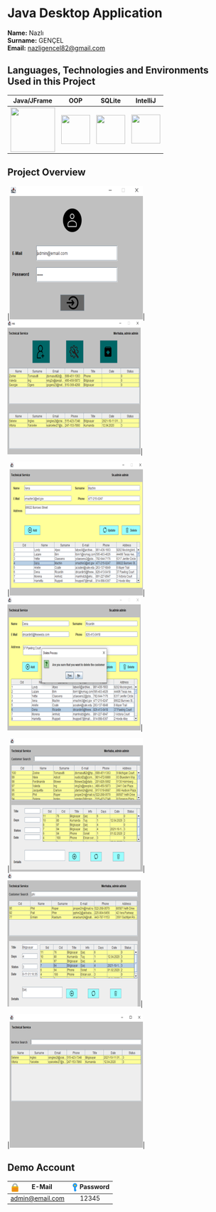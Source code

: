 # Java Desktop Application 
**Name:** Nazlı  <br>
**Surname:** GENÇEL <br>
**Email:** nazligencel82@gmail.com  
  

## Languages, Technologies and Environments Used in this Project
| Java/JFrame  | OOP | SQLite | IntelliJ  |
| :------------: | :------------: | :------------: | :------------: |
|  <img src ="https://cdn.iconscout.com/icon/free/png-256/java-60-1174953.png" width ="100px" height = "100px" style="float:left" > | <img src ="https://encrypted-tbn0.gstatic.com/images?q=tbn:ANd9GcRQie1pvA8p-kyK_bGjsjPJWv8x4NF9ahNvFA&usqp=CAU" width ="65px" height = "65px" style="float:left " >  |  <img src ="https://upload.wikimedia.org/wikipedia/commons/thumb/9/97/Sqlite-square-icon.svg/1200px-Sqlite-square-icon.svg.png" width ="65px" height = "65px" style="float:left " > | <img src ="https://upload.wikimedia.org/wikipedia/commons/thumb/9/9c/IntelliJ_IDEA_Icon.svg/70px-IntelliJ_IDEA_Icon.svg.png" width ="65px" height = "65px" >  |


## Project Overview 

|<img src="https://github.com/nazligencel/java-desktop-technical-service/blob/main/images/1.PNG" width="300">|<img src="https://github.com/nazligencel/java-desktop-technical-service/blob/main/images/2.PNG" width="300">|

|<img src="https://github.com/nazligencel/java-desktop-technical-service/blob/main/images/3.PNG" width="300">|<img src="https://github.com/nazligencel/java-desktop-technical-service/blob/main/images/4.PNG" width="300">|

|<img src="https://github.com/nazligencel/java-desktop-technical-service/blob/main/images/5.PNG" width="300">|<img src="https://github.com/nazligencel/java-desktop-technical-service/blob/main/images/6.PNG" width="300">|

|<img src="https://github.com/nazligencel/java-desktop-technical-service/blob/main/images/7.PNG" width="300">| 

## Demo Account
| <img src ="https://github.com/nazligencel/java-desktop-technical-service/blob/main/images/mail.png" width ="20px" height = "20px" style="float:left" > E-Mail | <img src ="https://github.com/nazligencel/java-desktop-technical-service/blob/main/images/password.png" width ="20px" height = "20px" style="float:left" > Password | 
| :------------: | :------------: | 
|admin@email.com| 12345 |
